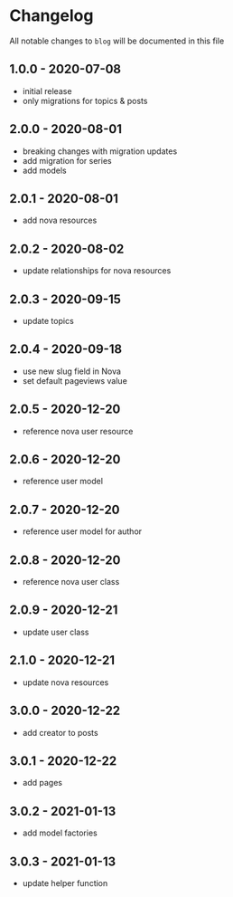 # Changelog

All notable changes to `blog` will be documented in this file

## 1.0.0 - 2020-07-08

- initial release
- only migrations for topics & posts

## 2.0.0 - 2020-08-01

- breaking changes with migration updates
- add migration for series
- add models

## 2.0.1 - 2020-08-01

- add nova resources

## 2.0.2 - 2020-08-02

- update relationships for nova resources

## 2.0.3 - 2020-09-15

- update topics

## 2.0.4 - 2020-09-18

- use new slug field in Nova
- set default pageviews value

## 2.0.5 - 2020-12-20

- reference nova user resource

## 2.0.6 - 2020-12-20

- reference user model

## 2.0.7 - 2020-12-20

- reference user model for author

## 2.0.8 - 2020-12-20

- reference nova user class

## 2.0.9 - 2020-12-21

- update user class

## 2.1.0 - 2020-12-21

- update nova resources

## 3.0.0 - 2020-12-22

- add creator to posts

## 3.0.1 - 2020-12-22

- add pages

## 3.0.2 - 2021-01-13

- add model factories

## 3.0.3 - 2021-01-13

- update helper function
